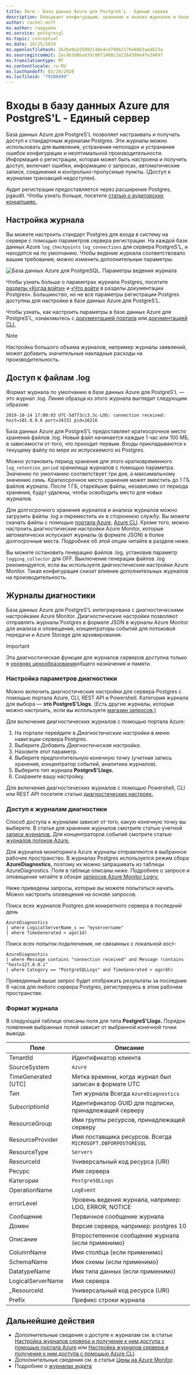 ```yaml
---
title: Логи - База данных Azure для PostgreS'L - Единый сервер
description: Описывает конфигурацию, хранение и анализ журналов в базе данных Azure для PostgreS-L - Единый сервер
author: rachel-msft
ms.author: raagyema
ms.service: postgresql
ms.topic: conceptual
ms.date: 10/25/2019
ms.openlocfilehash: 2636e9a225002148e4cd79bb2176e0883aed623a
ms.sourcegitcommit: 2ec4b3d0bad7dc0071400c2a2264399e4fe34897
ms.translationtype: MT
ms.contentlocale: ru-RU
ms.lasthandoff: 03/28/2020
ms.locfileid: "79280499"
---
```

# <a name="logs-in-azure-database-for-postgresql---single-server"></a>Входы в базу данных Azure для PostgreS'L - Единый сервер
База данных Azure для PostgreS'L позволяет настраивать и получать доступ к стандартным журналам Postgres. Эти журналы можно использовать для выявления, устранения неполадок и устранения ошибок конфигурации и неоптимальной производительности. Информация о регистрации, которая может быть настроена и получить доступ, включает ошибки, информацию о запросах, автоматические записи, соединения и контрольно-пропускные пункты. (Доступ к журналам транзакций недоступен).

Аудит регистрации предоставляется через расширение Postgres, pgaudit. Чтобы узнать больше, посетите [статью о аудиторских концепциях.](concepts-audit.md)


## <a name="configure-logging"></a>Настройка журнала 
Вы можете настроить стандарт Postgres для входа в систему на сервере с помощью параметров сервера регистрации. На каждой базе данных Azure `log_checkpoints` `log_connections` для сервера PostgreS'L, и находятся на по умолчанию. Чтобы ведение журнала соответствовало вашим требования, можно изменить дополнительные параметры. 

![База данных Azure для PostgreSQL. Параметры ведения журнала](./media/concepts-server-logs/log-parameters.png)

Чтобы узнать больше о параметрах журнала Postgres, посетите [разделы «Когда войти»](https://www.postgresql.org/docs/current/runtime-config-logging.html#RUNTIME-CONFIG-LOGGING-WHEN) и [«Что войти](https://www.postgresql.org/docs/current/runtime-config-logging.html#RUNTIME-CONFIG-LOGGING-WHAT) в разделы документации Postgres». Большинство, но не все параметры регистрации Postgres доступны для настройки в базе данных Azure для PostgreS'L.

Чтобы узнать, как настроить параметры в базе данных Azure для PostgreS'L, ознакомьтесь с [документацией портала](howto-configure-server-parameters-using-portal.md) или [документацией CLI.](howto-configure-server-parameters-using-cli.md) 

> [!NOTE]
> Настройка большого объема журналов, например журналы заявлений, может добавить значительные накладные расходы на производительность. 

## <a name="access-log-files"></a>Доступ к файлам .log
Формат журнала по умолчанию в базе данных Azure для PostgreS'L — это журнал .log. Линия образца из этого журнала выглядит следующим образом:

```
2019-10-14 17:00:03 UTC-5d773cc3.3c-LOG: connection received: host=101.0.0.6 port=34331 pid=16216
```

База данных Azure для PostgreS'L предоставляет краткосрочное место хранения файлов .log. Новый файл начинается каждые 1 час или 100 МБ, в зависимости от того, что приходит первым. Входы прикладываются к текущему файлу по мере их испускаемого из Postgres.  

Можно установить период хранения для этого кратковременного `log_retention_period` хранилища журналов с помощью параметра. Значению по умолчанию соответствует три дня, а максимальному значению семь. Краткосрочное место хранения может вместить до 1 ГБ файлов журнала. После 1 ГБ, старейшие файлы, независимо от периода хранения, будут удалены, чтобы освободить место для новых журналов. 

Для долгосрочного хранения журналов и анализа журналов можно загрузить файлы .log и переместить их в стороннюю службу. Вы можете скачать файлы с помощью [портала Azure,](howto-configure-server-logs-in-portal.md) [Azure CLI](howto-configure-server-logs-using-cli.md). Кроме того, можно настроить диагностические настройки Azure Monitor, которые автоматически испускают журналы (в формате JSON) в более долгосрочные места. Подробнее об этой опции читайте в разделе ниже. 

Вы можете остановить генерацию файлов .log, установив параметр `logging_collector` для OFF. Выключение генерации файлов .log рекомендуется, если вы используете диагностические настройки Azure Monitor. Такая конфигурация снизит влияние дополнительных журналов на производительность.

## <a name="diagnostic-logs"></a>Журналы диагностики
База данных Azure для PostgreS'L интегрирована с диагностическими настройками Azure Monitor. Диагностические настройки позволяют отправлять журналы Postgres в формате JSON в журналы Azure Monitor для анализа и оповещения, концентраторы событий для потоковой передачи и Azure Storage для архивирования. 

> [!IMPORTANT]
> Эта диагностическая функция для журналов серверов доступна только в [уровнях ценообразования](concepts-pricing-tiers.md)общего назначения и памяти.


### <a name="configure-diagnostic-settings"></a>Настройка параметров диагностики
Можно включить диагностические настройки для сервера Postgres с помощью портала Azure, CLI, REST API и Powershell. Категория журнала для выбора — **это PostgreS'Llogs.** (Есть другие журналы, которые можно настроить, если вы используете [магазин запросов.)](concepts-query-store.md)

Для включения диагностических журналов с помощью портала Azure:

   1. На портале перейдите в *Диагностические настройки* в меню навигации сервера Postgres.
   2. Выберите *Добавить Диагностическая настройка*.
   3. Назовите этот параметр. 
   4. Выберите предпочтительную конечную точку (учетная запись хранения, концентратор событий, аналитика журналов). 
   5. Выберите тип журнала **PostgreS'Llogs.**
   7. Сохраните вашу настройку.

Для включения диагностических журналов с помощью Powershell, CLI или REST API посетите статью [диагностических настроек.](../azure-monitor/platform/diagnostic-settings.md)

### <a name="access-diagnostic-logs"></a>Доступ к журналам диагностики

Способ доступа к журналам зависит от того, какую конечную точку вы выберете. В статье для хранения журналов смотрите статью учетной [записи журналов.](../azure-monitor/platform/resource-logs-collect-storage.md) Для концентраторов событий смотрите статью [журналов потоков Azure.](../azure-monitor/platform/resource-logs-stream-event-hubs.md)

Для журналов мониторинга Azure журналы отправляются в выбранное рабочее пространство. В журналах Postgres используется режим сбора **AzureDiagnostics,** поэтому их можно запрашивать из таблицы AzureDiagnostics. Поля в таблице описаны ниже. Подробнее о запросе и оповещения читайте в обзоре [запросов Azure Monitor Logry.](../azure-monitor/log-query/log-query-overview.md)

Ниже приведены запросы, которые вы можете попытаться начать. Можно настроить оповещения на основе запросов.

Поиск всех журналов Postgres для конкретного сервера в последний день
```
AzureDiagnostics
| where LogicalServerName_s == "myservername"
| where TimeGenerated > ago(1d) 
```

Поиск всех попыток подключения, не связанных с локальной хост-
```
AzureDiagnostics
| where Message contains "connection received" and Message !contains "host=127.0.0.1"
| where Category == "PostgreSQLLogs" and TimeGenerated > ago(6h)
```
Приведенный выше запрос будет отображать результаты за последние 6 часов для любого сервера Postgres, регистрируясь в этом рабочем пространстве.

### <a name="log-format"></a>Формат журнала

В следующей таблице описаны поля для типа **PostgreS'Llogs.** Порядок появления выбранных полей зависит от выбранной конечной точки вывода. 

|**Поле** | **Описание** |
|---|---|
| TenantId | Идентификатор клиента |
| SourceSystem | `Azure` |
| TimeGenerated [UTC] | Метка времени, когда журнал был записан в формате UTC |
| Тип | Тип журнала Всегда `AzureDiagnostics` |
| SubscriptionId | Идентификатор GUID для подписки, принадлежащей серверу |
| ResourceGroup | Имя группы ресурсов, принадлежащей серверу |
| ResourceProvider | Имя поставщика ресурсов. Всегда `MICROSOFT.DBFORPOSTGRESQL` |
| ResourceType | `Servers` |
| ResourceId | Универсальный код ресурса (URI) |
| Ресурс | Имя сервера |
| Категория | `PostgreSQLLogs` |
| OperationName | `LogEvent` |
| errorLevel | Уровень ведения журнала, например: LOG, ERROR, NOTICE |
| Сообщение | Первичное сообщение журнала | 
| Домен | Версия сервера, например: postgres 10 |
| Описание | Второстепенное сообщение журнала (если применимо) |
| ColumnName | Имя столбца (если применимо) |
| SchemaName | Имя схемы (если применимо) |
| DatatypeName | Имя типа данных (если применимо) |
| LogicalServerName | Имя сервера | 
| _ResourceId | Универсальный код ресурса (URI) |
| Prefix | Префикс строки журнала |


## <a name="next-steps"></a>Дальнейшие действия
- Дополнительные сведения о доступе к журналам см. в статье [Настройка журналов сервера и получение к ним доступа с помощью портала Azure](howto-configure-server-logs-in-portal.md) или [Настройка журналов сервера и получение к ним доступа с помощью Azure CLI](howto-configure-server-logs-using-cli.md).
- Дополнительные сведения см. в статье [Цены на Azure Monitor](https://azure.microsoft.com/pricing/details/monitor/).
- Подробнее о [журналах аудита](concepts-audit.md)
